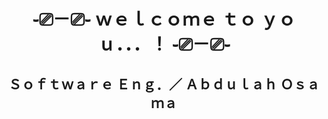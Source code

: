 <h1 align="center"> 
   ֊⎚－⎚֊   ｗｅｌｃｏｍｅ ｔｏ ｙｏｕ．．．！ ֊⎚－⎚֊
</h1>
<h2 align="center">
    Ｓｏｆｔｗａｒｅ Ｅｎｇ．／ Ａｂｄｕｌａｈ Ｏｓａｍａ
</h2>


